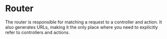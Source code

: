 # Router

The router is responsible for matching a request to a controller and action. It also generates URLs, making it the only place where you need to explicitly refer to controllers and actions.
